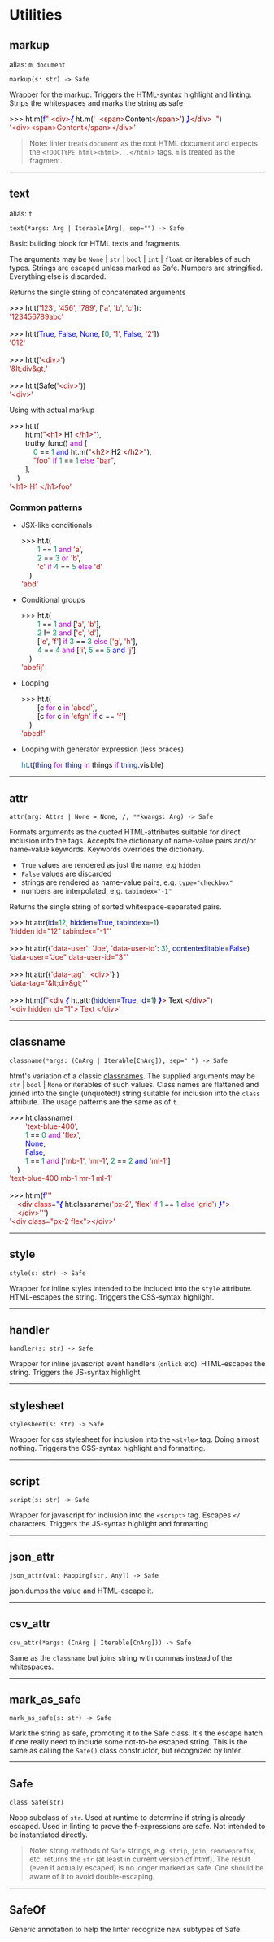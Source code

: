 # Utilities

## markup

alias: `m`, `document`

`markup(s: str) -> Safe`

Wrapper for the markup. Triggers the HTML-syntax highlight and linting. Strips the whitespaces and marks the string as safe

<!--
>>> ht.m(f" <div>{ ht.m('  <span>Content</span>') }</div>  ")
'<div><span>Content</span></div>'
-->
<div class="htmf-code"><div><span style="color: #000000;">&gt;&gt;&gt; ht.m(</span><span style="color: #0000ff;">f</span><span style="color: #a31515;">"</span><span style="color: #000000;"> </span><span style="color: #800000;">&lt;div&gt;</span><span style="color: #0000ff;font-style: italic;font-weight: bold;">{</span><span style="color: #000000;"> ht.m(</span><span style="color: #a31515;">'</span><span style="color: #000000;"> &nbsp;</span><span style="color: #800000;">&lt;span&gt;</span><span style="color: #000000;">Content</span><span style="color: #800000;">&lt;/span&gt;</span><span style="color: #a31515;">'</span><span style="color: #000000;">) </span><span style="color: #0000ff;font-style: italic;font-weight: bold;">}</span><span style="color: #800000;">&lt;/div&gt;</span><span style="color: #000000;"> &nbsp;</span><span style="color: #a31515;">"</span><span style="color: #000000;">)</span></div><div><span style="color: #a31515;">'&lt;div&gt;&lt;span&gt;Content&lt;/span&gt;&lt;/div&gt;'</span></div></div>

> Note: linter treats `document` as the root HTML document and expects the `<!DOCTYPE html><html>...</html>` tags. `m` is treated as the fragment.

---
## text

alias: `t`

`text(*args: Arg | Iterable[Arg], sep="") -> Safe`

Basic building block for HTML texts and fragments.

The arguments may be `None` | `str` | `bool` | `int` | `float` or iterables of such types.
Strings are escaped unless marked as Safe.
Numbers are stringified. Everything else is discarded.

Returns the single string of concatenated arguments

<!-- >>> ht.t('123', '456', '789', ['a', 'b', 'c']):
'123456789abc'

>>> ht.t(True, False, None, [0, '1', False, '2'])
'012'

>>> ht.t('<div>')
'&lt;div&gt;'

>>> ht.t(Safe('<div>'))
'<div>' -->

<div class="htmf-code"><div><span style="color: #000000;">&gt;&gt;&gt; ht.t(</span><span style="color: #a31515;">'123'</span><span style="color: #000000;">, </span><span style="color: #a31515;">'456'</span><span style="color: #000000;">, </span><span style="color: #a31515;">'789'</span><span style="color: #000000;">, [</span><span style="color: #a31515;">'a'</span><span style="color: #000000;">, </span><span style="color: #a31515;">'b'</span><span style="color: #000000;">, </span><span style="color: #a31515;">'c'</span><span style="color: #000000;">]):</span></div><div><span style="color: #a31515;">'123456789abc'</span></div><br><div><span style="color: #000000;">&gt;&gt;&gt; ht.t(</span><span style="color: #0000ff;">True</span><span style="color: #000000;">, </span><span style="color: #0000ff;">False</span><span style="color: #000000;">, </span><span style="color: #0000ff;">None</span><span style="color: #000000;">, [</span><span style="color: #098658;">0</span><span style="color: #000000;">, </span><span style="color: #a31515;">'1'</span><span style="color: #000000;">, </span><span style="color: #0000ff;">False</span><span style="color: #000000;">, </span><span style="color: #a31515;">'2'</span><span style="color: #000000;">])</span></div><div><span style="color: #a31515;">'012'</span></div><br><div><span style="color: #000000;">&gt;&gt;&gt; ht.t(</span><span style="color: #a31515;">'&lt;div&gt;'</span><span style="color: #000000;">)</span></div><div><span style="color: #a31515;">'&amp;lt;div&amp;gt;'</span></div><br><div><span style="color: #000000;">&gt;&gt;&gt; ht.t(Safe(</span><span style="color: #a31515;">'&lt;div&gt;'</span><span style="color: #000000;">))</span></div><div><span style="color: #a31515;">'&lt;div&gt;'</span></div></div>

Using with actual markup

<!--
>>> ht.t(
        ht.m("<h1> H1 </h1>"),
        truthy_func() and [
            0 == 1 and ht.m("<h2> H2 </h2>"),
            "foo" if 1 == 1 else "bar",
        ],
    )
'<h1> H1 </h1>foo'
-->
<div class="htmf-code"><div><span style="color: #000000;">&gt;&gt;&gt; ht.t(</span></div><div><span style="color: #000000;">&nbsp; &nbsp; &nbsp; &nbsp; ht.m(</span><span style="color: #a31515;">"</span><span style="color: #800000;">&lt;h1&gt;</span><span style="color: #000000;"> H1 </span><span style="color: #800000;">&lt;/h1&gt;</span><span style="color: #a31515;">"</span><span style="color: #000000;">),</span></div><div><span style="color: #000000;">&nbsp; &nbsp; &nbsp; &nbsp; truthy_func() </span><span style="color: #af00db;">and</span><span style="color: #000000;"> [</span></div><div><span style="color: #000000;">&nbsp; &nbsp; &nbsp; &nbsp; &nbsp; &nbsp; </span><span style="color: #098658;">0</span><span style="color: #000000;"> == </span><span style="color: #098658;">1</span><span style="color: #000000;"> </span><span style="color: #0000ff;">and</span><span style="color: #000000;"> ht.m(</span><span style="color: #a31515;">"</span><span style="color: #800000;">&lt;h2&gt;</span><span style="color: #000000;"> H2 </span><span style="color: #800000;">&lt;/h2&gt;</span><span style="color: #a31515;">"</span><span style="color: #000000;">),</span></div><div><span style="color: #000000;">&nbsp; &nbsp; &nbsp; &nbsp; &nbsp; &nbsp; </span><span style="color: #a31515;">"foo"</span><span style="color: #000000;"> </span><span style="color: #af00db;">if</span><span style="color: #000000;"> </span><span style="color: #098658;">1</span><span style="color: #000000;"> == </span><span style="color: #098658;">1</span><span style="color: #000000;"> </span><span style="color: #af00db;">else</span><span style="color: #000000;"> </span><span style="color: #a31515;">"bar"</span><span style="color: #000000;">,</span></div><div><span style="color: #000000;">&nbsp; &nbsp; &nbsp; &nbsp; ],</span></div><div><span style="color: #000000;">&nbsp; &nbsp; )</span></div><div><span style="color: #a31515;">'&lt;h1&gt; H1 &lt;/h1&gt;foo'</span></div></div>

### Common patterns

- JSX-like conditionals
    <!--
        >>> ht.t(
            1 == 1 and 'a',
            2 == 3 or 'b',
            'c' if 4 == 5 else 'd'
        )
        'abd'
    -->
    <div class="htmf-code"><div><span style="color: #000000;">&gt;&gt;&gt; ht.t(</span></div><div><span style="color: #000000;">&nbsp; &nbsp; &nbsp; &nbsp; </span><span style="color: #098658;">1</span><span style="color: #000000;"> == </span><span style="color: #098658;">1</span><span style="color: #000000;"> </span><span style="color: #af00db;">and</span><span style="color: #000000;"> </span><span style="color: #a31515;">'a'</span><span style="color: #000000;">,</span></div><div><span style="color: #000000;">&nbsp; &nbsp; &nbsp; &nbsp; </span><span style="color: #098658;">2</span><span style="color: #000000;"> == </span><span style="color: #098658;">3</span><span style="color: #000000;"> </span><span style="color: #af00db;">or</span><span style="color: #000000;"> </span><span style="color: #a31515;">'b'</span><span style="color: #000000;">,</span></div><div><span style="color: #000000;">&nbsp; &nbsp; &nbsp; &nbsp; </span><span style="color: #a31515;">'c'</span><span style="color: #000000;"> </span><span style="color: #af00db;">if</span><span style="color: #000000;"> </span><span style="color: #098658;">4</span><span style="color: #000000;"> == </span><span style="color: #098658;">5</span><span style="color: #000000;"> </span><span style="color: #af00db;">else</span><span style="color: #000000;"> </span><span style="color: #a31515;">'d'</span></div><div><span style="color: #000000;">&nbsp; &nbsp; )</span></div><div><span style="color: #a31515;">'abd'</span></div></div>

- Conditional groups
    <!--
    >>> ht.t(
            1 == 1 and ['a', 'b'],
            2 != 2 and ['c', 'd'],
            ['e', 'f'] if 3 == 3 else ['g', 'h'],
            4 == 4 and ['i', 5 == 5 and 'j']
        )
    'abefij'
    -->
    <div class="htmf-code"><div><span style="color: #000000;">&gt;&gt;&gt; ht.t(</span></div><div><span style="color: #000000;">&nbsp; &nbsp; &nbsp; &nbsp; </span><span style="color: #098658;">1</span><span style="color: #000000;"> == </span><span style="color: #098658;">1</span><span style="color: #000000;"> </span><span style="color: #af00db;">and</span><span style="color: #000000;"> [</span><span style="color: #a31515;">'a'</span><span style="color: #000000;">, </span><span style="color: #a31515;">'b'</span><span style="color: #000000;">],</span></div><div><span style="color: #000000;">&nbsp; &nbsp; &nbsp; &nbsp; </span><span style="color: #098658;">2</span><span style="color: #000000;"> != </span><span style="color: #098658;">2</span><span style="color: #000000;"> </span><span style="color: #af00db;">and</span><span style="color: #000000;"> [</span><span style="color: #a31515;">'c'</span><span style="color: #000000;">, </span><span style="color: #a31515;">'d'</span><span style="color: #000000;">],</span></div><div><span style="color: #000000;">&nbsp; &nbsp; &nbsp; &nbsp; [</span><span style="color: #a31515;">'e'</span><span style="color: #000000;">, </span><span style="color: #a31515;">'f'</span><span style="color: #000000;">] </span><span style="color: #af00db;">if</span><span style="color: #000000;"> </span><span style="color: #098658;">3</span><span style="color: #000000;"> == </span><span style="color: #098658;">3</span><span style="color: #000000;"> </span><span style="color: #af00db;">else</span><span style="color: #000000;"> [</span><span style="color: #a31515;">'g'</span><span style="color: #000000;">, </span><span style="color: #a31515;">'h'</span><span style="color: #000000;">],</span></div><div><span style="color: #000000;">&nbsp; &nbsp; &nbsp; &nbsp; </span><span style="color: #098658;">4</span><span style="color: #000000;"> == </span><span style="color: #098658;">4</span><span style="color: #000000;"> </span><span style="color: #af00db;">and</span><span style="color: #000000;"> [</span><span style="color: #a31515;">'i'</span><span style="color: #000000;">, </span><span style="color: #098658;">5</span><span style="color: #000000;"> == </span><span style="color: #098658;">5</span><span style="color: #000000;"> </span><span style="color: #0000ff;">and</span><span style="color: #000000;"> </span><span style="color: #a31515;">'j'</span><span style="color: #000000;">]</span></div><div><span style="color: #000000;">&nbsp; &nbsp; )</span></div><div><span style="color: #a31515;">'abefij'</span></div></div>

- Looping
    <!--
    >>> ht.t(
            [c for c in 'abcd'],
            [c for c in 'efgh' if c == 'f']
        )
    'abcdf'
    -->
    <div class="htmf-code"><div><span style="color: #000000;">&gt;&gt;&gt; ht.t(</span></div><div><span style="color: #000000;">&nbsp; &nbsp; &nbsp; &nbsp; [c </span><span style="color: #af00db;">for</span><span style="color: #000000;"> c </span><span style="color: #af00db;">in</span><span style="color: #000000;"> </span><span style="color: #a31515;">'abcd'</span><span style="color: #000000;">],</span></div><div><span style="color: #000000;">&nbsp; &nbsp; &nbsp; &nbsp; [c </span><span style="color: #af00db;">for</span><span style="color: #000000;"> c </span><span style="color: #af00db;">in</span><span style="color: #000000;"> </span><span style="color: #a31515;">'efgh'</span><span style="color: #000000;"> </span><span style="color: #af00db;">if</span><span style="color: #000000;"> c == </span><span style="color: #a31515;">'f'</span><span style="color: #000000;">]</span></div><div><span style="color: #000000;">&nbsp; &nbsp; )</span></div><div><span style="color: #a31515;">'abcdf'</span></div></div>

- Looping with generator expression (less braces)

    <!--
    ht.t(thing for thing in things if thing.visible)
    -->
    <div class="htmf-code"><div><span style="color: #267f99;">ht</span><span style="color: #000000;">.</span><span style="color: #001080;">t</span><span style="color: #000000;">(</span><span style="color: #001080;">thing</span><span style="color: #000000;"> </span><span style="color: #af00db;">for</span><span style="color: #000000;"> </span><span style="color: #001080;">thing</span><span style="color: #000000;"> </span><span style="color: #af00db;">in</span><span style="color: #000000;"> things </span><span style="color: #af00db;">if</span><span style="color: #000000;"> </span><span style="color: #001080;">thing</span><span style="color: #000000;">.visible)</span></div></div>

---
## attr

`attr(arg: Attrs | None = None, /, **kwargs: Arg) -> Safe`

Formats arguments as the quoted HTML-attributes suitable for direct inclusion into the tags.
Accepts the dictionary of name-value pairs and/or name-value keywords.
Keywords overrides the dictionary.

- `True` values are rendered as just the name, e.g `hidden`
- `False` values are discarded
- strings are rendered as name-value pairs, e.g. `type="checkbox"`
- numbers are interpolated, e.g. `tabindex="-1"`

Returns the single string of sorted whitespace-separated pairs.
<!--
>>> ht.attr(id=12, hidden=True, tabindex=-1)
'hidden id="12" tabindex="-1"'

>>> ht.attr({'data-user': 'Joe', 'data-user-id': 3}, contenteditable=False)
'data-user="Joe" data-user-id="3"'

>>> ht.attr({'data-tag': '<div>'} )
'data-tag="&lt;div&gt;"'

>>> ht.m(f"<div { ht.attr(hidden=True, id=1) }> Text </div>")
'<div hidden id="1"> Text </div>'
 -->
<div class="htmf-code"><div><span style="color: #000000;">&gt;&gt;&gt; ht.attr(</span><span style="color: #001080;">id</span><span style="color: #000000;">=</span><span style="color: #098658;">12</span><span style="color: #000000;">, </span><span style="color: #001080;">hidden</span><span style="color: #000000;">=</span><span style="color: #0000ff;">True</span><span style="color: #000000;">, </span><span style="color: #001080;">tabindex</span><span style="color: #000000;">=-</span><span style="color: #098658;">1</span><span style="color: #000000;">)</span></div><div><span style="color: #a31515;">'hidden id="12" tabindex="-1"'</span></div><br><div><span style="color: #000000;">&gt;&gt;&gt; ht.attr({</span><span style="color: #a31515;">'data-user'</span><span style="color: #000000;">: </span><span style="color: #a31515;">'Joe'</span><span style="color: #000000;">, </span><span style="color: #a31515;">'data-user-id'</span><span style="color: #000000;">: </span><span style="color: #098658;">3</span><span style="color: #000000;">}, </span><span style="color: #001080;">contenteditable</span><span style="color: #000000;">=</span><span style="color: #0000ff;">False</span><span style="color: #000000;">)</span></div><div><span style="color: #a31515;">'data-user="Joe" data-user-id="3"'</span></div><br><div><span style="color: #000000;">&gt;&gt;&gt; ht.attr({</span><span style="color: #a31515;">'data-tag'</span><span style="color: #000000;">: </span><span style="color: #a31515;">'&lt;div&gt;'</span><span style="color: #000000;">} )</span></div><div><span style="color: #a31515;">'data-tag="&amp;lt;div&amp;gt;"'</span></div><br><div><span style="color: #000000;">&gt;&gt;&gt; ht.m(</span><span style="color: #0000ff;">f</span><span style="color: #a31515;">"</span><span style="color: #800000;">&lt;div</span><span style="color: #000000;"> </span><span style="color: #0000ff;font-style: italic;font-weight: bold;">{</span><span style="color: #000000;"> ht.attr(</span><span style="color: #001080;">hidden</span><span style="color: #000000;">=</span><span style="color: #0000ff;">True</span><span style="color: #000000;">, </span><span style="color: #001080;">id</span><span style="color: #000000;">=</span><span style="color: #098658;">1</span><span style="color: #000000;">) </span><span style="color: #0000ff;font-style: italic;font-weight: bold;">}</span><span style="color: #800000;">&gt;</span><span style="color: #000000;"> Text </span><span style="color: #800000;">&lt;/div&gt;</span><span style="color: #a31515;">"</span><span style="color: #000000;">)</span></div><div><span style="color: #a31515;">'&lt;div hidden id="1"&gt; Text &lt;/div&gt;'</span></div></div>

---
## classname

`classname(*args: (CnArg | Iterable[CnArg]), sep=" ") -> Safe`

htmf's variation of a classic [classnames](https://www.npmjs.com/package/classnames).
The supplied arguments may be `str` | `bool` | `None` or iterables of such values.
Class names are flattened and joined into the single (unquoted!) string suitable
for inclusion into the `class` attribute. The usage patterns are the same as of `t`.
<!--
>>> ht.classname(
        'text-blue-400',
        1 == 0 and 'flex',
        None,
        False,
        1 == 1 and ['mb-1', 'mr-1', 2 == 2 and 'ml-1']
    )
'text-blue-400 mb-1 mr-1 ml-1'

>>> ht.m(f'''
    <div class="{ ht.classname('px-2', 'flex' if 1 == 1 else 'grid') }">
    </div>''')
'<div class="px-2 flex"></div>'
 -->
<div class="htmf-code"><div><span style="color: #000000;">&gt;&gt;&gt; ht.classname(</span></div><div><span style="color: #000000;">&nbsp; &nbsp; &nbsp; &nbsp; </span><span style="color: #a31515;">'text-blue-400'</span><span style="color: #000000;">,</span></div><div><span style="color: #000000;">&nbsp; &nbsp; &nbsp; &nbsp; </span><span style="color: #098658;">1</span><span style="color: #000000;"> == </span><span style="color: #098658;">0</span><span style="color: #000000;"> </span><span style="color: #af00db;">and</span><span style="color: #000000;"> </span><span style="color: #a31515;">'flex'</span><span style="color: #000000;">,</span></div><div><span style="color: #000000;">&nbsp; &nbsp; &nbsp; &nbsp; </span><span style="color: #0000ff;">None</span><span style="color: #000000;">,</span></div><div><span style="color: #000000;">&nbsp; &nbsp; &nbsp; &nbsp; </span><span style="color: #0000ff;">False</span><span style="color: #000000;">,</span></div><div><span style="color: #000000;">&nbsp; &nbsp; &nbsp; &nbsp; </span><span style="color: #098658;">1</span><span style="color: #000000;"> == </span><span style="color: #098658;">1</span><span style="color: #000000;"> </span><span style="color: #af00db;">and</span><span style="color: #000000;"> [</span><span style="color: #a31515;">'mb-1'</span><span style="color: #000000;">, </span><span style="color: #a31515;">'mr-1'</span><span style="color: #000000;">, </span><span style="color: #098658;">2</span><span style="color: #000000;"> == </span><span style="color: #098658;">2</span><span style="color: #000000;"> </span><span style="color: #0000ff;">and</span><span style="color: #000000;"> </span><span style="color: #a31515;">'ml-1'</span><span style="color: #000000;">]</span></div><div><span style="color: #000000;">&nbsp; &nbsp; )</span></div><div><span style="color: #a31515;">'text-blue-400 mb-1 mr-1 ml-1'</span></div><br><div><span style="color: #000000;">&gt;&gt;&gt; ht.m(</span><span style="color: #0000ff;">f</span><span style="color: #a31515;">'''</span></div><div><span style="color: #000000;">&nbsp; &nbsp; </span><span style="color: #800000;">&lt;div</span><span style="color: #000000;"> </span><span style="color: #ff0000;">class</span><span style="color: #000000;">=</span><span style="color: #0000ff;">"</span><span style="color: #0000ff;font-style: italic;font-weight: bold;">{</span><span style="color: #000000;"> ht.classname(</span><span style="color: #a31515;">'px-2'</span><span style="color: #000000;">, </span><span style="color: #a31515;">'flex'</span><span style="color: #000000;"> </span><span style="color: #af00db;">if</span><span style="color: #000000;"> </span><span style="color: #098658;">1</span><span style="color: #000000;"> == </span><span style="color: #098658;">1</span><span style="color: #000000;"> </span><span style="color: #af00db;">else</span><span style="color: #000000;"> </span><span style="color: #a31515;">'grid'</span><span style="color: #000000;">) </span><span style="color: #0000ff;font-style: italic;font-weight: bold;">}</span><span style="color: #0000ff;">"</span><span style="color: #800000;">&gt;</span></div><div><span style="color: #000000;">&nbsp; &nbsp; </span><span style="color: #800000;">&lt;/div&gt;</span><span style="color: #a31515;">'''</span><span style="color: #000000;">)</span></div><div><span style="color: #a31515;">'&lt;div class="px-2 flex"&gt;&lt;/div&gt;'</span></div></div>

---
## style

`style(s: str) -> Safe`

Wrapper for inline styles intended to be included into the `style` attribute. HTML-escapes the string. Triggers the CSS-syntax highlight.

---
## handler

`handler(s: str) -> Safe`

Wrapper for inline javascript event handlers (`onlick` etc).
HTML-escapes the string. Triggers the JS-syntax highlight.

---
## stylesheet

`stylesheet(s: str) -> Safe`

Wrapper for css stylesheet for inclusion into the `<style>` tag.
Doing almost nothing.
Triggers the CSS-syntax highlight and formatting.

---
## script

`script(s: str) -> Safe`

Wrapper for javascript for inclusion into the `<script>` tag. Escapes `</` characters. Triggers the JS-syntax highlight and formatting

---
## json_attr

`json_attr(val: Mapping[str, Any]) -> Safe`

json.dumps the value and HTML-escape it.

---
## csv_attr

`csv_attr(*args: (CnArg | Iterable[CnArg])) -> Safe`

Same as the `classname` but joins string with commas instead of the whitespaces.

---
## mark_as_safe

`mark_as_safe(s: str) -> Safe`

Mark the string as safe, promoting it to the Safe class.
It's the escape hatch if one really need to include some not-to-be escaped string. This is the same as calling the `Safe()` class constructor, but recognized by linter.

---
## Safe

`class Safe(str)`

Noop subclass of `str`. Used at runtime to determine if string is already escaped. Used in linting to prove the f-expressions are safe.
Not intended to be instantiated directly.

> Note: string methods of `Safe` strings, e.g. `strip`, `join`, `removeprefix`, etc. returns the `str` (at least in current version of htmf). The result (even if actually escaped) is no longer marked as safe. One should be aware of it to avoid double-escaping.

---
## SafeOf

Generic annotation to help the linter recognize new subtypes of Safe.
